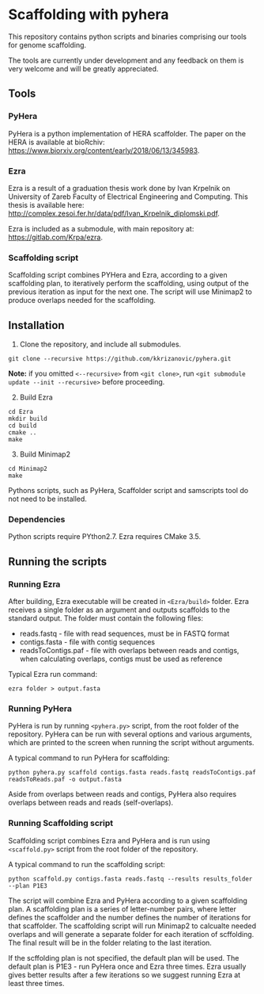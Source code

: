 # Scaffolding with pyhera
This repository contains python scripts and binaries comprising our tools for genome scaffolding.

The  tools are currently under development and any feedback on them is very welcome and will be greatly appreciated.

## Tools
### PyHera
PyHera is a python implementation of HERA scaffolder.
The paper on the HERA is available at bioRchiv: https://www.biorxiv.org/content/early/2018/06/13/345983.

### Ezra
Ezra is a result of a graduation thesis work done by Ivan Krpelnik on University of Zareb Faculty of Electrical Engineering and Computing. This thesis is available here: http://complex.zesoi.fer.hr/data/pdf/Ivan_Krpelnik_diplomski.pdf.

Ezra is included as a submodule, with main repository at: https://gitlab.com/Krpa/ezra.

### Scaffolding script
Scaffolding script combines PYHera and Ezra, according to a given scaffolding plan, to iteratively perform the scaffolding, using output of the previous iteration as input for the next one. The script will use Minimap2 to produce overlaps needed for the scaffolding.

## Installation

  1. Clone the repository, and include all submodules.
  
    git clone --recursive https://github.com/kkrizanovic/pyhera.git
  
  __Note:__ if you omitted `<--recursive>` from `<git clone>`, run `<git submodule update --init --recursive>` before proceeding.
  
  2. Build Ezra
  
    cd Ezra
    mkdir build
    cd build
    cmake ..
    make

  3. Build Minimap2
  
    cd Minimap2
    make

  Pythons scripts, such as PyHera, Scaffolder script and samscripts tool do not need to be installed.

### Dependencies
Python scripts require PYthon2.7. Ezra requires CMake 3.5.

## Running the scripts
### Running Ezra
After building, Ezra executable will be created in `<Ezra/build>` folder. Ezra receives a single folder as an argument and outputs scaffolds to the standard output. The folder must contain the following files:
- reads.fastq - file with read sequences, must be in FASTQ format
- contigs.fasta - file with contig sequences
- readsToContigs.paf - file with overlaps between reads and contigs, when calculating overlaps, contigs must be used as reference

Typical Ezra run command:

    ezra folder > output.fasta

### Running PyHera
PyHera is run by running `<pyhera.py>` script, from the root folder of the repository. PyHera can be run with several options and various arguments, which are printed to the screen when running the script without arguments.

A typical command to run PyHera for scaffolding:
    
    python pyhera.py scaffold contigs.fasta reads.fastq readsToContigs.paf readsToReads.paf -o output.fasta

Aside from overlaps between reads and contigs, PyHera also requires overlaps between reads and reads (self-overlaps).

### Running Scaffolding script
Scaffolding script combines Ezra and PyHera and is run using `<scaffold.py>` script from the root folder of the repository.

A typical command to run the scaffolding script:

    python scaffold.py contigs.fasta reads.fastq --results results_folder --plan P1E3

The script will combine Ezra and PyHera according to a given scaffolding plan. A scaffolding plan is a series of letter-number pairs, where letter defines the scaffolder and the number defines the number of iterations for that scaffolder. The scaffolding script will run Minimap2 to calcualte needed overlaps and will generate a separate folder for each iteration of scffolding. The final result will be in the folder relating to the last iteration.

If the scffolding plan is not specified, the default plan will be used. The default plan is P1E3 - run PyHera once and Ezra three times. Ezra usually gives better results after a few iterations so we suggest running Ezra at least three times.

